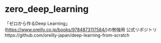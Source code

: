 # zero_deep_learning
「ゼロから作るDeep Learning」(https://www.oreilly.co.jp/books/9784873117584/)の勉強用
公式リポジトリhttps://github.com/oreilly-japan/deep-learning-from-scratch